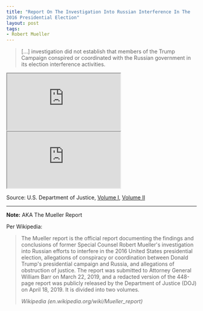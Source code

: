 ```yaml
---
title: "Report On The Investigation Into Russian Interference In The
2016 Presidential Election"
layout: post
tags:
- Robert Mueller
---
```


> […] investigation did not establish that members of the Trump Campaign conspired or coordinated with the Russian government in its election interference activities.

<iframe src="https://www.justice.gov/storage/report_volume1.pdf" class="pdf"></iframe>

<iframe src="https://www.justice.gov/storage/report_volume2.pdf" class="pdf"></iframe>

Source: U.S. Department of Justice, [Volume I](https://www.justice.gov/storage/report_volume1.pdf), [Volume II](https://www.justice.gov/storage/report_volume2.pdf)

---

**Note:** AKA The Mueller Report

Per Wikipedia:

> The Mueller report is the official report documenting the findings and conclusions of former Special Counsel Robert Mueller's investigation into Russian efforts to interfere in the 2016 United States presidential election, allegations of conspiracy or coordination between Donald Trump's presidential campaign and Russia, and allegations of obstruction of justice. The report was submitted to Attorney General William Barr on March 22, 2019, and a redacted version of the 448-page report was publicly released by the Department of Justice (DOJ) on April 18, 2019. It is divided into two volumes.
>
> <cite>Wikipedia (en.wikipedia.org/wiki/Mueller_report)</cite>
